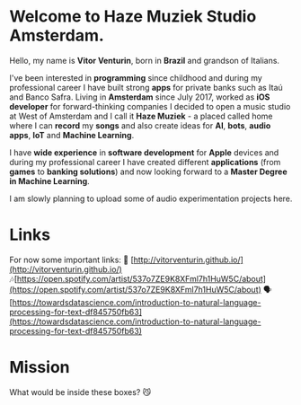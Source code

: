 # Welcome to Haze Muziek Studio Amsterdam.
Hello, my name is **Vitor Venturin**, born in **Brazil** and grandson of Italians.

I've been interested in **programming** since childhood and during my professional career I have built strong **apps** for private banks such as Itaú and Banco Safra. 
Living in **Amsterdam** since July 2017, worked as **iOS developer** for forward-thinking companies I decided to open a music studio at West of Amsterdam and I call it **Haze Muziek** - a placed called home where I can **record** my **songs** and also create ideas for **AI**, **bots**, **audio apps**, **IoT** and **Machine Learning**.

I have **wide experience** in **software development** for **Apple** devices and during my professional career I have created different **applications** (from **games** to **banking solutions**) and now looking forward to a **Master Degree in Machine Learning**.

I am slowly planning to upload some of audio experimentation projects here.

# Links
For now some important links:
📱 [http://vitorventurin.github.io/](http://vitorventurin.github.io/)
🎶[https://open.spotify.com/artist/537o7ZE9K8XFml7h1HuW5C/about](https://open.spotify.com/artist/537o7ZE9K8XFml7h1HuW5C/about)
🗣[https://towardsdatascience.com/introduction-to-natural-language-processing-for-text-df845750fb63](https://towardsdatascience.com/introduction-to-natural-language-processing-for-text-df845750fb63)

# Mission
What would be inside these boxes? 😼

